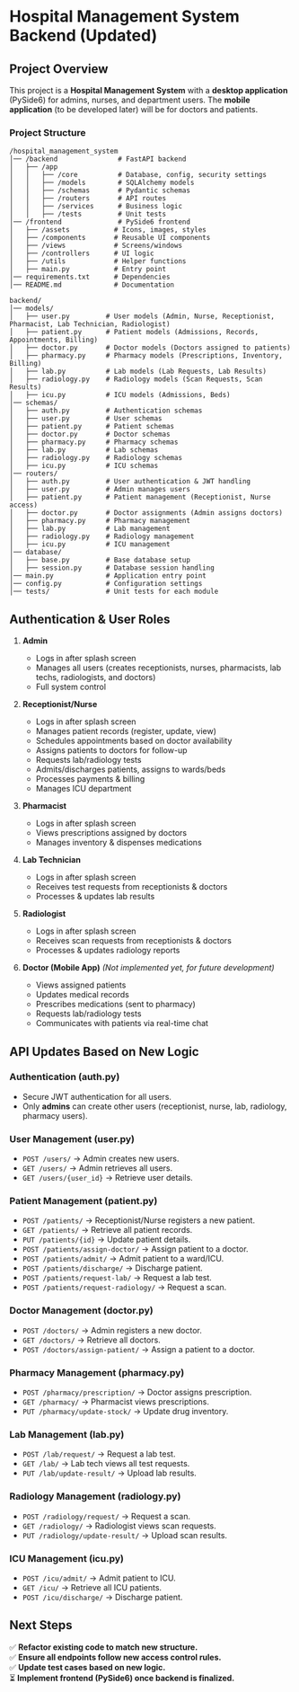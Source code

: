 # Hospital Management System Backend (Updated)

## Project Overview

This project is a **Hospital Management System** with a **desktop application** (PySide6) for admins, nurses, and department users. The **mobile application** (to be developed later) will be for doctors and patients.

### **Project Structure**
```
/hospital_management_system
│── /backend               # FastAPI backend
│   ├── /app
│   │   ├── /core          # Database, config, security settings
│   │   ├── /models        # SQLAlchemy models
│   │   ├── /schemas       # Pydantic schemas
│   │   ├── /routers       # API routes
│   │   ├── /services      # Business logic
│   │   ├── /tests         # Unit tests
│── /frontend              # PySide6 frontend
│   ├── /assets           # Icons, images, styles
│   ├── /components       # Reusable UI components
│   ├── /views            # Screens/windows
│   ├── /controllers      # UI logic
│   ├── /utils            # Helper functions
│   ├── main.py           # Entry point
│── requirements.txt      # Dependencies
│── README.md             # Documentation
```

```
backend/
│── models/
│   ├── user.py         # User models (Admin, Nurse, Receptionist, Pharmacist, Lab Technician, Radiologist)
│   ├── patient.py      # Patient models (Admissions, Records, Appointments, Billing)
│   ├── doctor.py       # Doctor models (Doctors assigned to patients)
│   ├── pharmacy.py     # Pharmacy models (Prescriptions, Inventory, Billing)
│   ├── lab.py          # Lab models (Lab Requests, Lab Results)
│   ├── radiology.py    # Radiology models (Scan Requests, Scan Results)
│   ├── icu.py          # ICU models (Admissions, Beds)
│── schemas/
│   ├── auth.py         # Authentication schemas
│   ├── user.py         # User schemas
│   ├── patient.py      # Patient schemas
│   ├── doctor.py       # Doctor schemas
│   ├── pharmacy.py     # Pharmacy schemas
│   ├── lab.py          # Lab schemas
│   ├── radiology.py    # Radiology schemas
│   ├── icu.py          # ICU schemas
│── routers/
│   ├── auth.py         # User authentication & JWT handling
│   ├── user.py         # Admin manages users
│   ├── patient.py      # Patient management (Receptionist, Nurse access)
│   ├── doctor.py       # Doctor assignments (Admin assigns doctors)
│   ├── pharmacy.py     # Pharmacy management
│   ├── lab.py          # Lab management
│   ├── radiology.py    # Radiology management
│   ├── icu.py          # ICU management
│── database/
│   ├── base.py         # Base database setup
│   ├── session.py      # Database session handling
│── main.py             # Application entry point
│── config.py           # Configuration settings
│── tests/              # Unit tests for each module
```

## **Authentication & User Roles**
1. **Admin**
   - Logs in after splash screen
   - Manages all users (creates receptionists, nurses, pharmacists, lab techs, radiologists, and doctors)
   - Full system control

2. **Receptionist/Nurse**
   - Logs in after splash screen
   - Manages patient records (register, update, view)
   - Schedules appointments based on doctor availability
   - Assigns patients to doctors for follow-up
   - Requests lab/radiology tests
   - Admits/discharges patients, assigns to wards/beds
   - Processes payments & billing
   - Manages ICU department

3. **Pharmacist**
   - Logs in after splash screen
   - Views prescriptions assigned by doctors
   - Manages inventory & dispenses medications

4. **Lab Technician**
   - Logs in after splash screen
   - Receives test requests from receptionists & doctors
   - Processes & updates lab results

5. **Radiologist**
   - Logs in after splash screen
   - Receives scan requests from receptionists & doctors
   - Processes & updates radiology reports

6. **Doctor (Mobile App)** *(Not implemented yet, for future development)*
   - Views assigned patients
   - Updates medical records
   - Prescribes medications (sent to pharmacy)
   - Requests lab/radiology tests
   - Communicates with patients via real-time chat

## **API Updates Based on New Logic**

### **Authentication (auth.py)**

- Secure JWT authentication for all users.
- Only **admins** can create other users (receptionist, nurse, lab, radiology, pharmacy users).

### **User Management (user.py)**

- `POST /users/` → Admin creates new users.
- `GET /users/` → Admin retrieves all users.
- `GET /users/{user_id}` → Retrieve user details.

### **Patient Management (patient.py)**

- `POST /patients/` → Receptionist/Nurse registers a new patient.
- `GET /patients/` → Retrieve all patient records.
- `PUT /patients/{id}` → Update patient details.
- `POST /patients/assign-doctor/` → Assign patient to a doctor.
- `POST /patients/admit/` → Admit patient to a ward/ICU.
- `POST /patients/discharge/` → Discharge patient.
- `POST /patients/request-lab/` → Request a lab test.
- `POST /patients/request-radiology/` → Request a scan.

### **Doctor Management (doctor.py)**

- `POST /doctors/` → Admin registers a new doctor.
- `GET /doctors/` → Retrieve all doctors.
- `POST /doctors/assign-patient/` → Assign a patient to a doctor.

### **Pharmacy Management (pharmacy.py)**

- `POST /pharmacy/prescription/` → Doctor assigns prescription.
- `GET /pharmacy/` → Pharmacist views prescriptions.
- `PUT /pharmacy/update-stock/` → Update drug inventory.

### **Lab Management (lab.py)**

- `POST /lab/request/` → Request a lab test.
- `GET /lab/` → Lab tech views all test requests.
- `PUT /lab/update-result/` → Upload lab results.

### **Radiology Management (radiology.py)**

- `POST /radiology/request/` → Request a scan.
- `GET /radiology/` → Radiologist views scan requests.
- `PUT /radiology/update-result/` → Upload scan results.

### **ICU Management (icu.py)**

- `POST /icu/admit/` → Admit patient to ICU.
- `GET /icu/` → Retrieve all ICU patients.
- `POST /icu/discharge/` → Discharge patient.

## **Next Steps**

✅ **Refactor existing code to match new structure.**  
✅ **Ensure all endpoints follow new access control rules.**  
✅ **Update test cases based on new logic.**  
⏳ **Implement frontend (PySide6) once backend is finalized.**

